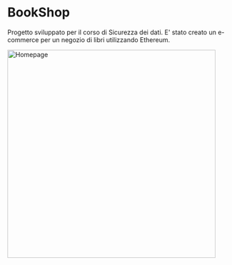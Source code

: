 # BookShop
 Progetto sviluppato per il corso di Sicurezza dei dati. E' stato creato un e-commerce per un negozio di libri utilizzando Ethereum.
 
<img width="466" alt="Homepage" src="https://github.com/FedericaPappalardo/BookShop/assets/75440758/147f530b-73ee-49e7-912d-e91ddc524cad">
